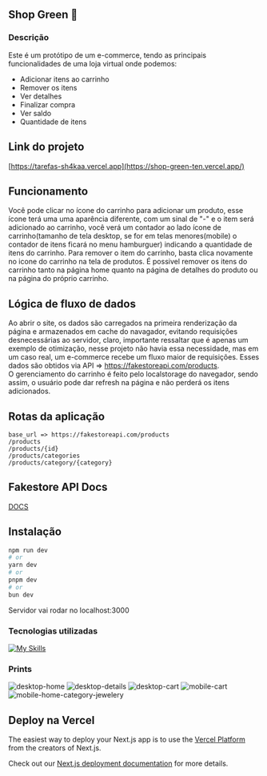 ## Shop Green 🛒
### Descrição
Este é um protótipo de um e-commerce, tendo as principais funcionalidades de uma loja virtual onde podemos:  
- Adicionar itens ao carrinho
- Remover os itens
- Ver detalhes
- Finalizar compra
- Ver saldo
- Quantidade de itens

## Link do projeto
[https://tarefas-sh4kaa.vercel.app](https://shop-green-ten.vercel.app/)
## Funcionamento
Você pode clicar no ícone do carrinho para adicionar um produto, esse ícone terá uma uma aparência diferente, com um sinal de "-" e o item será adicionado ao carrinho, você verá um contador ao lado ícone de carrinho(tamanho de tela desktop, se for em telas menores(mobile) o contador de itens ficará no menu hamburguer) indicando a quantidade de itens do carrinho. Para remover o item do carrinho, basta clica novamente no icone do carrinho na tela de produtos. 
É possivel remover os itens do carrinho tanto na página home quanto na página de detalhes do produto ou na página do próprio carrinho.

## Lógica de fluxo de dados
Ao abrir o site, os dados são carregados na primeira renderização da página e armazenados em cache do navagador, evitando requisições desnecessárias ao servidor, claro, importante ressaltar que é apenas um exemplo de otimização, nesse projeto não havia essa necessidade, mas em um caso real, um e-commerce recebe um fluxo maior de requisições. Esses dados são obtidos via API => https://fakestoreapi.com/products.  
O gerenciamento do carrinho é feito pelo localstorage do navegador, sendo assim, o usuário pode dar refresh na página e não perderá os itens adicionados.

## Rotas da aplicação
```
base_url => https://fakestoreapi.com/products  
/products  
/products/{id}  
/products/categories  
/products/category/{category}
```
## Fakestore API Docs
[DOCS](https://fakestoreapi.com/docs)

## Instalação

```bash
npm run dev
# or
yarn dev
# or
pnpm dev
# or
bun dev
```
Servidor vai rodar no localhost:3000  

### Tecnologias utilizadas
[![My Skills](https://skillicons.dev/icons?i=react,next,tailwindcss,ts&theme=light)](https://skillicons.dev)  

### Prints
![desktop-home](readme-images/image-1.png)
![desktop-details](readme-images/image-2.png)
![desktop-cart](readme-images/image-3.png)
![mobile-cart](readme-images/image-4.png) ![mobile-home-category-jewelery](readme-images/image-5.png)



## Deploy na Vercel

The easiest way to deploy your Next.js app is to use the [Vercel Platform](https://vercel.com/new?utm_medium=default-template&filter=next.js&utm_source=create-next-app&utm_campaign=create-next-app-readme) from the creators of Next.js.

Check out our [Next.js deployment documentation](https://nextjs.org/docs/deployment) for more details.

